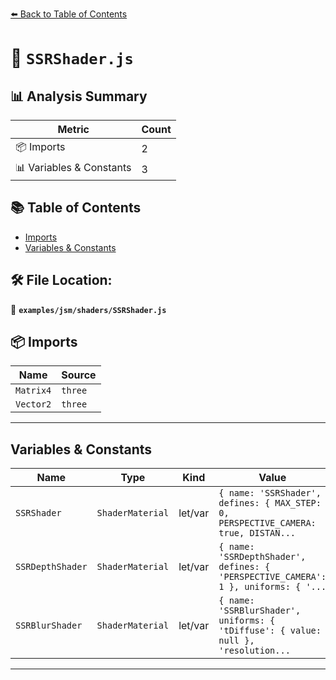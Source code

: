 [⬅️ Back to Table of Contents](../../../index.md)

# 📄 `SSRShader.js`

## 📊 Analysis Summary

| Metric | Count |
|--------|-------|
| 📦 Imports | 2 |
| 📊 Variables & Constants | 3 |

## 📚 Table of Contents

- [Imports](#imports)
- [Variables & Constants](#variables-constants)

## 🛠️ File Location:
📂 **`examples/jsm/shaders/SSRShader.js`**

## 📦 Imports

| Name | Source |
|------|--------|
| `Matrix4` | `three` |
| `Vector2` | `three` |


---

## Variables & Constants

| Name | Type | Kind | Value | Exported |
|------|------|------|-------|----------|
| `SSRShader` | `ShaderMaterial` | let/var | `{ name: 'SSRShader', defines: { MAX_STEP: 0, PERSPECTIVE_CAMERA: true, DISTAN...` | ✗ |
| `SSRDepthShader` | `ShaderMaterial` | let/var | `{ name: 'SSRDepthShader', defines: { 'PERSPECTIVE_CAMERA': 1 }, uniforms: { '...` | ✗ |
| `SSRBlurShader` | `ShaderMaterial` | let/var | `{ name: 'SSRBlurShader', uniforms: { 'tDiffuse': { value: null }, 'resolution...` | ✗ |


---
